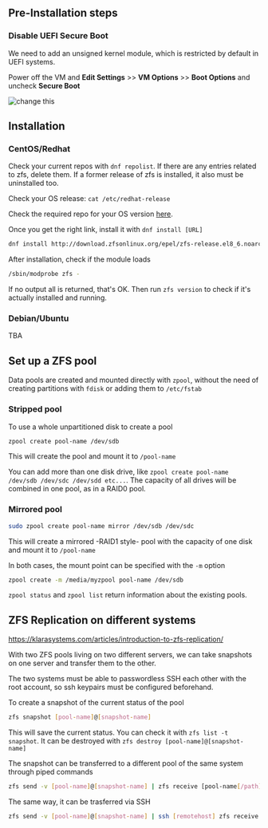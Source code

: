 ## Pre-Installation steps 
### Disable UEFI Secure Boot

We need to add an unsigned kernel module, which is restricted by default in UEFI systems.

Power off the VM and **Edit Settings** >> **VM Options** >> **Boot Options** and uncheck **Secure Boot**

![change this](img/secure_boot.png)

## Installation
### CentOS/Redhat
Check your current repos with `dnf repolist`. If there are any entries related to zfs, delete them. If a former release of zfs is installed, it also must be uninstalled too.

Check your OS release: `cat /etc/redhat-release`

Check the required repo for your OS version [here](https://openzfs.github.io/openzfs-docs/Getting%20Started/RHEL-based%20distro/index.html).

Once you get the right link, install it with `dnf install [URL]` 
```bash
dnf install http://download.zfsonlinux.org/epel/zfs-release.el8_6.noarch.rpm
```
After installation, check if the module loads
```bash
/sbin/modprobe zfs -
```
If no output all is returned, that's OK. Then run `zfs version` to check if it's actually installed and running.

### Debian/Ubuntu
TBA

## Set up a ZFS pool
Data pools are created and mounted directly with `zpool`, without the need of creating partitions with `fdisk` or adding them to `/etc/fstab`  

### Stripped pool
To use a whole unpartitioned disk to create a pool 
```bash
zpool create pool-name /dev/sdb
```
This will create the pool and mount it to `/pool-name`

You can add more than one disk drive, like `zpool create pool-name /dev/sdb /dev/sdc /dev/sdd etc...`. The capacity of all drives will be combined in one pool, as in a RAID0 pool.

### Mirrored pool
```bash
sudo zpool create pool-name mirror /dev/sdb /dev/sdc
```
This will create a mirrored -RAID1 style-  pool with the capacity of one disk and mount it to `/pool-name`

In both cases, the mount point can be specified with the `-m` option
```bash
zpool create -m /media/myzpool pool-name /dev/sdb 
```
`zpool status` and `zpool list` return information about the existing pools.

## ZFS Replication on different systems

https://klarasystems.com/articles/introduction-to-zfs-replication/

With two ZFS pools living on two different servers, we can take snapshots on one server and transfer them to the other.
 
The two systems must be able to passwordless SSH each other with the root account, so ssh keypairs must be configured beforehand.
 
To create a snapshot of the current status of the pool
```bash
zfs snapshot [pool-name]@[snapshot-name]
```
This will save the current status. You can check it with `zfs list -t snapshot`. It can be destroyed with `zfs destroy [pool-name]@[snapshot-name]`

The snapshot can be transferred to a different pool of the same system through piped commands
```bash
zfs send -v [pool-name]@[snapshot-name] | zfs receive [pool-name[/path]]
```
The same way, it can be trasferred via SSH
```bash
zfs send -v [pool-name]@[snapshot-name] | ssh [remotehost] zfs receive [pool-name[/path]]
```
